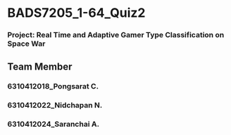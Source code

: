 # BADS7205_1-64_Quiz2
### Project: **Real Time and Adaptive Gamer Type Classification on Space War**
## Team Member
### 6310412018_Pongsarat C.
### 6310412022_Nidchapan N.
### 6310412024_Saranchai A.
